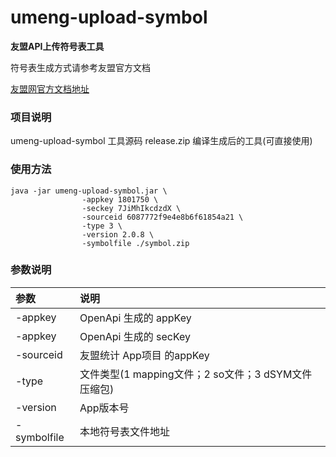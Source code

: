 # umeng-upload-symbol

**友盟API上传符号表工具**

符号表生成方式请参考友盟官方文档

[友盟网官方文档地址](https://developer.umeng.com/docs/193624/detail/194577)

### 项目说明
umeng-upload-symbol 工具源码
release.zip 编译生成后的工具(可直接使用)



### 使用方法

```
java -jar umeng-upload-symbol.jar \
                -appkey 1801750 \
                -seckey 7JiMhIkcdzdX \
                -sourceid 6087772f9e4e8b6f61854a21 \
                -type 3 \
                -version 2.0.8 \
                -symbolfile ./symbol.zip
```


### 参数说明

|参数|说明|
|:-|:-|
|-appkey|OpenApi 生成的 appKey|
|-appkey|OpenApi 生成的 secKey|
|-sourceid|友盟统计 App项目 的appKey|
|-type|文件类型(1 mapping文件；2 so文件；3 dSYM文件压缩包)|
|-version|App版本号|
|-symbolfile|本地符号表文件地址|